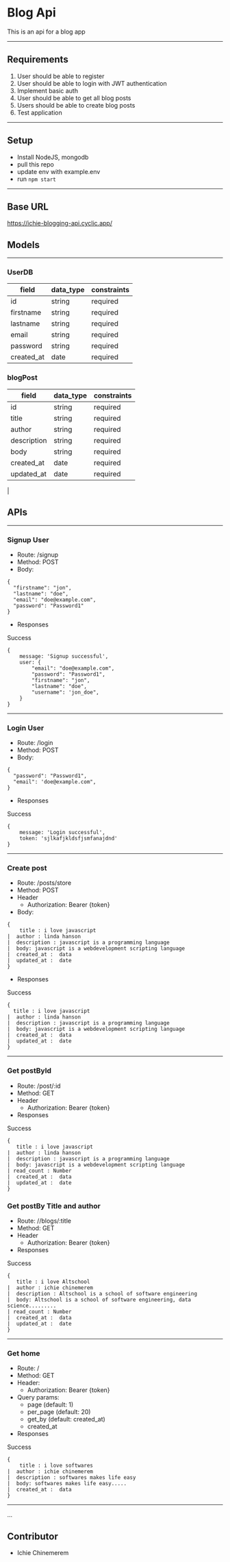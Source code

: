 # Blog Api
This is an api for a blog app

---

## Requirements
1. User should be able to register 
2. User should be able to login with JWT authentication
3. Implement basic auth
4. User should be able to get all blog posts
5. Users should be able to create blog posts
6. Test application
---
## Setup
- Install NodeJS, mongodb
- pull this repo
- update env with example.env
- run `npm start`

---
## Base URL
https://ichie-blogging-api.cyclic.app/


## Models
---

### UserDB
| field  |  data_type | constraints  |
|---|---|---|
|  id |  string |  required |
|  firstname | string  |  required|
|  lastname  |  string |  required  |
|  email     | string  |  required |
|  password |   string |  required  |
|  created_at|  date   |   required |


### blogPost
| field  |  data_type | constraints  |
|---|---|---|
|  id |  string |  required |
|  title |  string |  required |
|  author |  string |  required | unique
|  description |  string |  required |
|  body |  string |  required |
|  created_at |  date |  required |
|  updated_at |  date |  required |
| 



## APIs
---

### Signup User

- Route: /signup
- Method: POST
- Body: 
```
{
  "firstname": "jon",
  "lastname": "doe",
  "email": "doe@example.com",
  "password": "Password1"
}
```

- Responses

Success
```
{
    message: 'Signup successful',
    user: {
        "email": "doe@example.com",
        "password": "Password1",
        "firstname": "jon",
        "lastname": "doe",
        "username": 'jon_doe",
    }
}
```
---
### Login User

- Route: /login
- Method: POST
- Body: 
```
{
  "password": "Password1",
  "email": 'doe@example.com",
}
```

- Responses

Success
```
{
    message: 'Login successful',
    token: 'sjlkafjkldsfjsmfanajdnd'
}
```

---
### Create post

- Route: /posts/store
- Method: POST
- Header
    - Authorization: Bearer {token}
- Body: 
```
{
    title : i love javascript
|  author : linda hanson
|  description : javascript is a programming language
|  body: javascript is a webdevelopment scripting language
|  created_at :  data
|  updated_at :  date 
}
```

- Responses

Success
```
{ 
  title : i love javascript
|  author : linda hanson
|  description : javascript is a programming language
|  body: javascript is a webdevelopment scripting language
|  created_at :  data
|  updated_at :  date 
}
```
---
### Get postById

- Route: /post/:id
- Method: GET
- Header
    - Authorization: Bearer {token}
- Responses

Success
```
{
   title : i love javascript
|  author : linda hanson
|  description : javascript is a programming language
|  body: javascript is a webdevelopment scripting language
| read_count : Number
|  created_at :  data
|  updated_at :  date
}
```
### Get postBy Title and author

- Route: //blogs/:title
- Method: GET
- Header
    - Authorization: Bearer {token}
- Responses

Success
```
{
   title : i love Altschool
|  author : ichie chinemerem
|  description : Altschool is a school of software engineering
|  body: Altschool is a school of software engineering, data science.........
| read_count : Number
|  created_at :  data
|  updated_at :  date
}

```
---

### Get home

- Route: /
- Method: GET
- Header:
    - Authorization: Bearer {token}
- Query params: 
    - page (default: 1)
    - per_page (default: 20)
    - get_by (default: created_at)
    - created_at
- Responses

Success
```
{
    title : i love softwares
|  author : ichie chinemerem
|  description : softwares makes life easy
|  body: softwares makes life easy.....
|  created_at :  data
}
```
---

...

## Contributor
- Ichie Chinemerem
